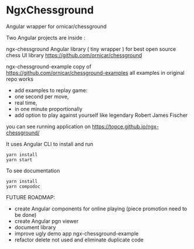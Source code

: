 # NgxChessground

Angular wrapper for ornicar/chessground

Two Angular projects are inside :

ngx-chessground Angular library ( tiny wrapper ) for best open source chess UI library <https://github.com/ornicar/chessground>

ngx-chessground-example copy of <https://github.com/ornicar/chessground-examples>
all examples in original repo works

- add examples to replay game:
- one second per move,
- real time,
- in one minute proportionally
- add option to play against yourself like legendary Robert James Fischer 

you can see running application on
<https://topce.github.io/ngx-chessground/>

It uses Angular CLI
to install and run

```console
yarn install
yarn start
```

To see documentation

```console
yarn install
yarn compodoc
```

FUTURE ROADMAP:

- create Angular components for online playing (piece promotion need to be done)
- create Angular pgn viewer
- document library
- improve ugly demo app ngx-chessground-example
- refactor delete not used and eliminate duplicate code
